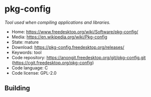 # pkg-config

_Tool used when compiling applications and libraries._

- Home: https://www.freedesktop.org/wiki/Software/pkg-config/
- Media: https://en.wikipedia.org/wiki/Pkg-config
- State: mature
- Download: https://pkg-config.freedesktop.org/releases/
- Keywords: tool
- Code repository: https://anongit.freedesktop.org/git/pkg-config.git (https://cgit.freedesktop.org/pkg-config)
- Code language: C
- Code license: GPL-2.0

## Building
